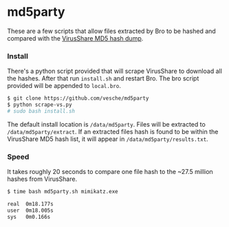 # md5party

These are a few scripts that allow files extracted by Bro to be hashed and compared with the [VirusShare MD5 hash dump](https://virusshare.com).

### Install

There's a python script provided that will scrape VirusShare to download all the hashes. After that run `install.sh` and restart Bro. The bro script provided will be appended to `local.bro`.

```bash
$ git clone https://github.com/vesche/md5party
$ python scrape-vs.py
# sudo bash install.sh
```

The default install location is `/data/md5party`. Files will be extracted to `/data/md5party/extract`. If an extracted files hash is found to be within the VirusShare MD5 hash list, it will appear in `/data/md5party/results.txt`.

### Speed

It takes roughly 20 seconds to compare one file hash to the ~27.5 million hashes from VirusShare.

```bash
$ time bash md5party.sh mimikatz.exe

real  0m18.177s
user  0m18.005s
sys   0m0.166s
```
